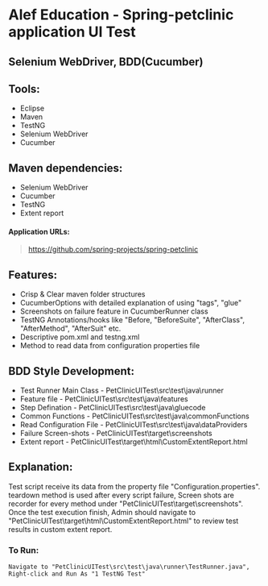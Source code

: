 # Alef Education - Spring-petclinic application UI Test
## Selenium WebDriver, BDD(Cucumber)
## Tools:
- Eclipse
- Maven
- TestNG
- Selenium WebDriver
- Cucumber

## Maven dependencies: 
- Selenium WebDriver
- Cucumber
- TestNG
- Extent report

#### Application URLs:
>https://github.com/spring-projects/spring-petclinic

## Features:
- Crisp & Clear maven folder structures
- CucumberOptions with detailed explanation of using "tags", "glue"
- Screenshots on failure feature in CucumberRunner class
- TestNG Annotations/hooks like "Before, "BeforeSuite", "AfterClass", "AfterMethod", "AfterSuit" etc.
- Descriptive pom.xml and testng.xml
- Method to read data from configuration properties file

## BDD Style Development:
- Test Runner Main Class - PetClinicUITest\src\test\java\runner
- Feature file - PetClinicUITest\src\test\java\features
- Step Defination - PetClinicUITest\src\test\java\gluecode
- Common Functions - PetClinicUITest\src\test\java\commonFunctions
- Read Configuration File - PetClinicUITest\src\test\java\dataProviders
- Failure Screen-shots - PetClinicUITest\target\screenshots
- Extent report - PetClinicUITest\target\html\CustomExtentReport.html

## Explanation:
Test script receive its data from the property file "Configuration.properties". teardown method is used after every script failure, Screen shots are recorder for every method under "PetClinicUITest\target\screenshots". Once the test execution finish, Admin should navigate to "PetClinicUITest\target\html\CustomExtentReport.html" to review test results in custom extent report.

### To Run: 
```
Navigate to "PetClinicUITest\src\test\java\runner\TestRunner.java", Right-click and Run As "1 TestNG Test"
```